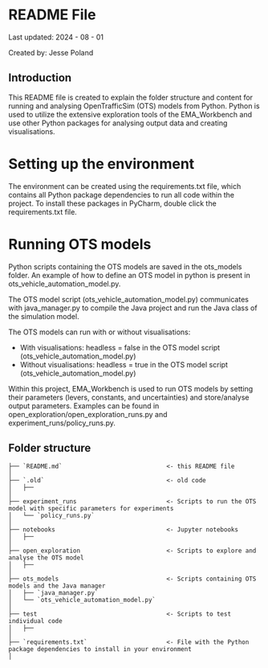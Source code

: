 # README File

Last updated: 2024 - 08 - 01

Created by: Jesse Poland


## Introduction

This README file is created to explain the folder structure and content for running and analysing OpenTrafficSim (OTS) models from Python. Python is used to utilize the extensive exploration tools of the EMA_Workbench and use other Python packages for analysing output data and creating visualisations.

# Setting up the environment
The environment can be created using the requirements.txt file, which contains all Python package dependencies to run all code within the project. To install these packages in PyCharm, double click the requirements.txt file.

# Running OTS models
Python scripts containing the OTS models are saved in the ots_models folder. An example of how to define an OTS model in python is present in ots_vehicle_automation_model.py.

The OTS model script (ots_vehicle_automation_model.py) communicates with java_manager.py to compile the Java project and run the Java class of the simulation model.

The OTS models can run with or without visualisations:
- With visualisations: headless = false in the OTS model script (ots_vehicle_automation_model.py)
- Without visualisations: headless = true in the OTS model script (ots_vehicle_automation_model.py)

Within this project, EMA_Workbench is used to run OTS models by setting their parameters (levers, constants, and uncertainties) and store/analyse output parameters. Examples can be found in open_exploration/open_exploration_runs.py and experiment_runs/policy_runs.py.

## Folder structure
```
├── `README.md`                             <- this README file
│
├── `.old`                                  <- old code
│   ├──
│
├── experiment_runs                         <- Scripts to run the OTS model with specific parameters for experiments
│   └── `policy_runs.py`
│
├── notebooks                               <- Jupyter notebooks
│   ├──
│
├── open_exploration                        <- Scripts to explore and analyse the OTS model
│   ├──
│
├── ots_models                              <- Scripts containing OTS models and the Java manager
│   ├── `java_manager.py`
│   └── `ots_vehicle_automation_model.py`
│                         
├── test                                    <- Scripts to test individual code
│   ├──
│
├── `requirements.txt`                      <- File with the Python package dependencies to install in your environment
│
```

